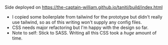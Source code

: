 Side deployed on https://the-captain-william.github.io/taniti/build/index.html
- I copied some boilerplate from tailwind for the prototype but didn't really use tailwind, so as of this writing won't supply any config files.
- CSS needs major refactoring but I'm happy with the design so far.
- Note to self: Stick to SASS. Writing all this CSS took a _huge_ amount of time. 
